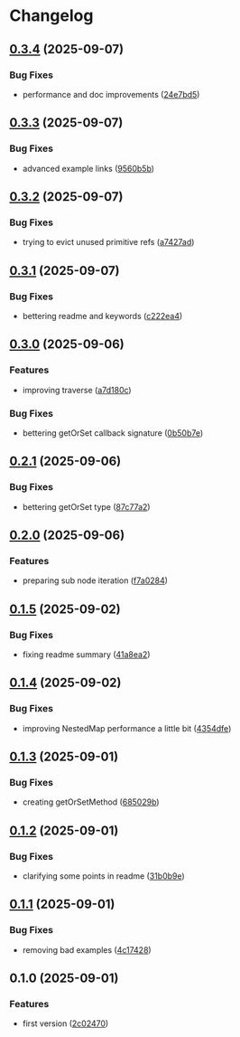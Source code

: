 # Changelog

## [0.3.4](https://github.com/codibre/js-utils/compare/js-tuple@0.3.3...${npm.name}@0.3.4) (2025-09-07)

### Bug Fixes

* performance and doc improvements ([24e7bd5](https://github.com/codibre/js-utils/commit/24e7bd5992267f8d6ae02cbc5ca8dd3f48557bd3))

## [0.3.3](https://github.com/codibre/js-utils/compare/js-tuple@0.3.2...${npm.name}@0.3.3) (2025-09-07)

### Bug Fixes

* advanced example links ([9560b5b](https://github.com/codibre/js-utils/commit/9560b5b8a502075822fb431da49dac4bd3f628f5))

## [0.3.2](https://github.com/codibre/js-utils/compare/js-tuple@0.3.1...${npm.name}@0.3.2) (2025-09-07)

### Bug Fixes

* trying to evict unused primitive refs ([a7427ad](https://github.com/codibre/js-utils/commit/a7427ad8dd2d1676d07835ce6a77b115ddda92d1))

## [0.3.1](https://github.com/codibre/js-utils/compare/js-tuple@0.3.0...${npm.name}@0.3.1) (2025-09-07)

### Bug Fixes

* bettering readme and keywords ([c222ea4](https://github.com/codibre/js-utils/commit/c222ea4bc266e5c44f72bac8d8782152fba65bbc))

## [0.3.0](https://github.com/codibre/js-utils/compare/js-tuple@0.2.1...${npm.name}@0.3.0) (2025-09-06)

### Features

* improving traverse ([a7d180c](https://github.com/codibre/js-utils/commit/a7d180ce4d6b7ef5c3e878e527f19bda8e55ea31))

### Bug Fixes

* bettering getOrSet callback signature ([0b50b7e](https://github.com/codibre/js-utils/commit/0b50b7ede5bfa83f2477b6fe12e4b564b991a957))

## [0.2.1](https://github.com/codibre/js-utils/compare/js-tuple@0.2.0...${npm.name}@0.2.1) (2025-09-06)

### Bug Fixes

* bettering getOrSet type ([87c77a2](https://github.com/codibre/js-utils/commit/87c77a2bf4a5d7d35650de135dedd977594e7315))

## [0.2.0](https://github.com/codibre/js-utils/compare/js-tuple@0.1.5...${npm.name}@0.2.0) (2025-09-06)

### Features

* preparing sub node iteration ([f7a0284](https://github.com/codibre/js-utils/commit/f7a0284fa129c341c0cf626ec69f96cf93a530d4))

## [0.1.5](https://github.com/codibre/js-utils/compare/js-tuple@0.1.4...${npm.name}@0.1.5) (2025-09-02)

### Bug Fixes

* fixing readme summary ([41a8ea2](https://github.com/codibre/js-utils/commit/41a8ea2bd2a70c36a612889940d8015130dae48c))

## [0.1.4](https://github.com/codibre/js-utils/compare/js-tuple@0.1.3...${npm.name}@0.1.4) (2025-09-02)

### Bug Fixes

* improving NestedMap performance a little bit ([4354dfe](https://github.com/codibre/js-utils/commit/4354dfe065081d65e1c67951ff3e4c53704ff986))

## [0.1.3](https://github.com/codibre/js-utils/compare/js-tuple@0.1.2...${npm.name}@0.1.3) (2025-09-01)

### Bug Fixes

* creating getOrSetMethod ([685029b](https://github.com/codibre/js-utils/commit/685029be241a6b1d08c47f14da977caf4bdbade0))

## [0.1.2](https://github.com/codibre/js-utils/compare/js-tuple@0.1.1...${npm.name}@0.1.2) (2025-09-01)

### Bug Fixes

* clarifying some points in readme ([31b0b9e](https://github.com/codibre/js-utils/commit/31b0b9e5a4c80087b480813a26f6700e8fec9632))

## [0.1.1](https://github.com/codibre/js-utils/compare/js-tuple@0.1.0...${npm.name}@0.1.1) (2025-09-01)

### Bug Fixes

* removing bad examples ([4c17428](https://github.com/codibre/js-utils/commit/4c17428afccd74653e889c31fd39ae0728c49b50))

## 0.1.0 (2025-09-01)

### Features

* first version ([2c02470](https://github.com/codibre/js-utils/commit/2c024709c7dd1c0f900abbc4abbcabbb31b2b577))
